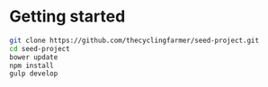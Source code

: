 # Getting started

```bash
git clone https://github.com/thecyclingfarmer/seed-project.git
cd seed-project
bower update
npm install
gulp develop
```

